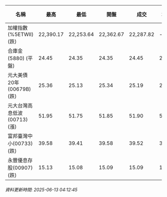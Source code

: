| 名稱 | 最高 | 最低 | 開盤 | 成交 | 均價 | 成交金額(億) | 昨收 | 漲跌幅 | 漲跌 | 總量 | 昨量 | 振幅 |
| -------- | -------- | -------- | -------- |-------- | -------- | -------- |-------- |-------- |-------- | -------- | -------- |-------- |
|加權指數(%5ETWII) (跌)|22,390.17|22,253.64|22,362.67|22,287.82|-|3,394.23|22,470.10|0.81%|182.28|5,783,920|0|0.61%|
|合庫金(5880) (平盤)|24.45|24.35|24.35|24.45|24.41|0.775|24.45|0.00%|0.00|3,173|6,320|0.41%|
|元大美債20年(00679B) (跌)|25.36|25.13|25.34|25.19|25.24|14.87|25.22|0.12%|0.03|58,923|19,615|0.91%|
|元大台灣高息低波(00713) (漲)|51.95|51.75|51.85|51.90|51.89|4.31|51.85|0.10%|0.05|8,315|9,844|0.39%|
|富邦臺灣中小(00733) (跌)|39.58|39.41|39.58|39.52|39.47|0.256|39.58|0.15%|0.06|648|882|0.43%|
|永豐優息存股(00907) (跌)|15.13|15.08|15.09|15.09|15.10|0.263|15.10|0.07%|0.01|1,738|2,969|0.33%|
###### 資料更新時間: 2025-06-13 04:12:45
